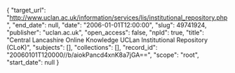{
  "target_url": "http://www.uclan.ac.uk/information/services/lis/institutional_repository.php", 
  "end_date": null, 
  "date": "2006-01-01T12:00:00", 
  "slug": 49741924, 
  "publisher": "uclan.ac.uk", 
  "open_access": false, 
  "npld": true, 
  "title": "Central Lancashire Online Knowledge UCLan Institutional Repository (CLoK)", 
  "subjects": [], 
  "collections": [], 
  "record_id": "20060101T120000//b/aiokPancd4xnK8a7jGA==", 
  "scope": "root", 
  "start_date": null
}


